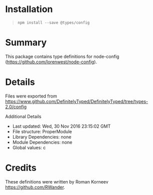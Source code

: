 # Installation
> `npm install --save @types/config`

# Summary
This package contains type definitions for node-config (https://github.com/lorenwest/node-config).

# Details
Files were exported from https://www.github.com/DefinitelyTyped/DefinitelyTyped/tree/types-2.0/config

Additional Details
 * Last updated: Wed, 30 Nov 2016 23:15:02 GMT
 * File structure: ProperModule
 * Library Dependencies: none
 * Module Dependencies: none
 * Global values: c

# Credits
These definitions were written by Roman Korneev <https://github.com/RWander>.
